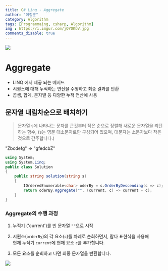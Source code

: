 ```yaml
---
title: C# Linq - Aggregate
author: "이정훈"
category: Algorithm
tags: [Programmaing, csharp, Algorithm]
img : https://i.imgur.com/jQYOKbV.jpg
comments_disable: true
---
```


![](https://teamsparta.notion.site/image/https%3A%2F%2Fs3-us-west-2.amazonaws.com%2Fsecure.notion-static.com%2Fb260cae4-a3d0-448b-be5d-7486d5925148%2F34.png?table=block&id=9e7562fc-62db-4d05-bb21-4e95a2e04542&spaceId=83c75a39-3aba-4ba4-a792-7aefe4b07895&width=2000&userId=&cache=v2)

# Aggregate 

- LINQ 에서 제공 되는 메서드
- 시퀀스에 대해 누적하는 연산을 수행하고 최종 결과를 반환
- 곱셈, 합계, 문자열 등 다양한 누적 연산에 사용

## 문자열 내림차순으로 배치하기

>문자열 s에 나타나는 문자를 큰것부터 작은 순으로 정렬해 새로운 문자열을 리턴하는 함수, 
>(s는 영문 대소문자로만 구성되어 있으며, 대문자는 소문자보다 작은 것으로 간주합니다.)

"Zbcdefg" => "gfedcbZ"

```csharp
using System;
using System.Linq;
public class Solution 
{
	public string solution(string s)  
	{  
		IOrderedEnumerable<char> oderBy = s.OrderByDescending(c => c);  
		return oderBy.Aggregate("", (current, c) => current + c);  
	}
}
```

### Aggregate의 수행 과정

1. 누적기 ('current')를 빈 문자열 `""`으로 시작

2. 시퀀스(`orderBy`)의 각 요소(`c`)를 차례로 순회하면서, 람다 표현식을 사용해 <br>현재 누적기 `current`에 현재 요소 `c`를 추가합니다.

3. 모든 요소를 순회하고 나면 최종 문자열을 반환합니다.

![](https://i.imgur.com/jQYOKbV.jpg)
